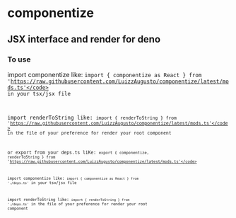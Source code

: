 # componentize

## JSX interface and render for deno

### To use
import componentize like: <code>import { componentize as React } from 'https://raw.githubusercontent.com/LuizzAugusto/componentize/latest/mods.ts'</code> in your tsx/jsx file

import renderToString like: <code>import { renderToString } from 'https://raw.githubusercontent.com/LuizzAugusto/componentize/latest/mods.ts'</code> in the file of your preference for render your root component

or export from your deps.ts liKe: <code>export { componentize, renderToString } from 'https://raw.githubusercontent.com/LuizzAugusto/componentize/latest/mods.ts'</code>

import componentize like: <code>import { componentize as React } from './deps.ts'</code> in your tsx/jsx file

import renderToString like: <code>import { renderToString } from './deps.ts'</code> in the file of your preference for render your root component